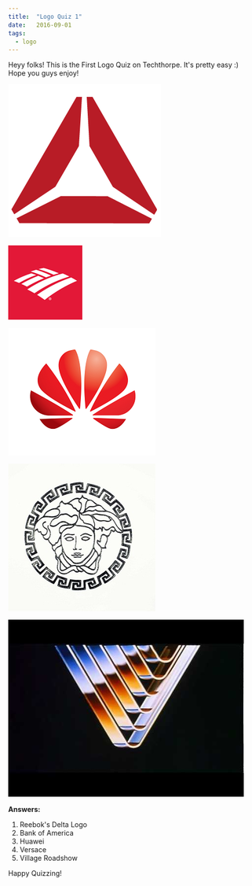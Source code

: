 ```yaml
---
title:  "Logo Quiz 1"
date:   2016-09-01
tags:
  - logo
---
```


Heyy folks! This is the First Logo Quiz on Techthorpe. It's pretty easy :)
Hope you guys enjoy!

![Logo1](https://raw.githubusercontent.com/manojkarthick/QuizOn/master/images/logos1/reebok.png)

![Logo2](https://raw.githubusercontent.com/manojkarthick/QuizOn/master/images/logos1/boa.png)

![Logo3](https://raw.githubusercontent.com/manojkarthick/QuizOn/master/images/logos1/huawei.png)

![Logo4](https://raw.githubusercontent.com/manojkarthick/QuizOn/master/images/logos1/versace.jpg)

![Logo5](https://raw.githubusercontent.com/manojkarthick/QuizOn/master/images/logos1/villageroadshow.jpg)

**Answers:**

1. Reebok's Delta Logo
2. Bank of America
3. Huawei
4. Versace
5. Village Roadshow

Happy Quizzing!

